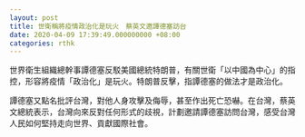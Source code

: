 ```yaml
---
layout: post
title: 世衛稱將疫情政治化是玩火　蔡英文邀譚德塞訪台
date: 2020-04-09 17:39:49.000000000 +08:00
categories: rthk
---
```


世界衛生組織總幹事譚德塞反駁美國總統特朗普，有關世衛「以中國為中心」的指控，形容將疫情「政治化」是玩火。特朗普反擊，指譚德塞的做法才是政治化。

譚德塞又點名批評台灣，對他人身攻擊及侮辱，甚至作出死亡恐嚇。在台灣，蔡英文總統表示，台灣向來反對任何形式的歧視，計劃邀請譚德塞訪問台灣，感受台灣人民如何堅持走向世界、貢獻國際社會。
